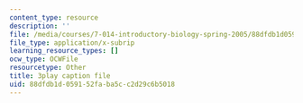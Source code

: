 ```yaml
---
content_type: resource
description: ''
file: /media/courses/7-014-introductory-biology-spring-2005/88dfdb1d059152faba5cc2d29c6b5018_EO9SMD6fIsI.vtt
file_type: application/x-subrip
learning_resource_types: []
ocw_type: OCWFile
resourcetype: Other
title: 3play caption file
uid: 88dfdb1d-0591-52fa-ba5c-c2d29c6b5018
---
```


